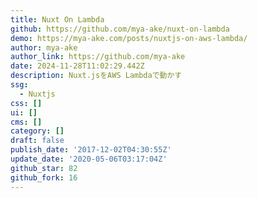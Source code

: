 ```yaml
---
title: Nuxt On Lambda
github: https://github.com/mya-ake/nuxt-on-lambda
demo: https://mya-ake.com/posts/nuxtjs-on-aws-lambda/
author: mya-ake
author_link: https://github.com/mya-ake
date: 2024-11-28T11:02:29.442Z
description: Nuxt.jsをAWS Lambdaで動かす
ssg:
  - Nuxtjs
css: []
ui: []
cms: []
category: []
draft: false
publish_date: '2017-12-02T04:30:55Z'
update_date: '2020-05-06T03:17:04Z'
github_star: 82
github_fork: 16
---
```

